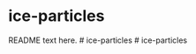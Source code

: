 ice-particles
=============
README text here.
#   i c e - p a r t i c l e s  
 #   i c e - p a r t i c l e s  
 